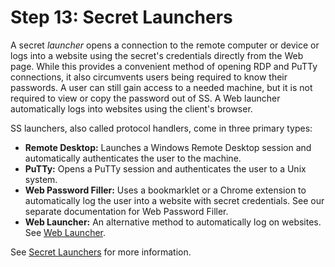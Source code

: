 [title]: # (13. Secret Launchers)
[tags]: # (Launchers)
[priority]: # (130)

# Step 13: Secret Launchers

A secret _launcher_ opens a connection to the remote computer or device or logs into a website using the secret's credentials directly from the Web page. While this provides a convenient method of opening RDP and PuTTy connections, it also circumvents users being required to know their passwords. A user can still gain access to a needed machine, but it is not required to view or copy the password out of SS. A Web launcher automatically logs into websites using the client's browser.

SS launchers, also called protocol handlers, come in three primary types:

- **Remote Desktop:** Launches a Windows Remote Desktop session and automatically authenticates the user to the machine.
- **PuTTy:** Opens a PuTTy session and authenticates the user to a Unix system.
- **Web Password Filler:** Uses a bookmarklet or a Chrome extension to automatically log the user into a website with secret credentials. See our separate documentation for Web Password Filler.
- **Web Launcher:** An alternative method to automatically log on websites. See [Web Launcher](../..//secret-launchers/web-launchers/index.md).

See [Secret Launchers](../../secret-launchers/index.md) for more information.

